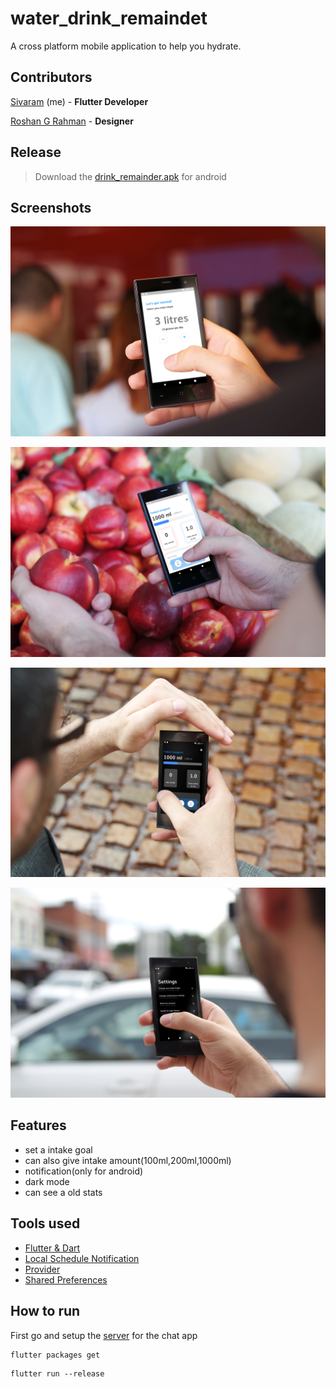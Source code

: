 # water_drink_remaindet

A cross platform mobile application to help you hydrate.

## Contributors

[Sivaram](https://github.com/ThalapathySiva) (me) - **Flutter Developer**

[Roshan G Rahman](http://github.com/roshanrahman) - **Designer**

## Release

> Download the [drink_remainder.apk](github_assets/app-release.apk) for android

## Screenshots

![](github_assets/four.jpg)


![](github_assets/three.jpg)


![](github_assets/one.png)


![](github_assets/two.png)

## Features
- set a intake goal
- can also give intake amount(100ml,200ml,1000ml)
- notification(only for android)
- dark mode
- can see a old stats

## Tools used
- [Flutter & Dart](http://flutter.dev)
- [Local Schedule Notification](https://pub.dev/packages/local_notifications)
- [Provider](https://pub.dev/packages/provider)
- [Shared Preferences](https://pub.dev/packages/shared_preferences)

## How to run

First go and setup the [server](http://github.com/vineeshvk/chat-app-server) for the chat app
```
flutter packages get
```

```
flutter run --release
```
